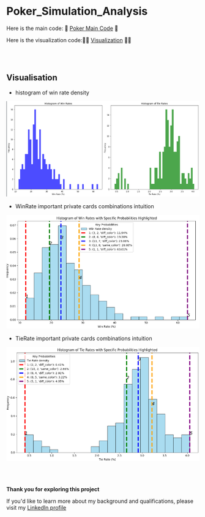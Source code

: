 # Poker_Simulation_Analysis

Here is the main code: 🏹
[Poker Main Code](https://github.com/Jankoetf/Poker_Simulation_Analysis/blob/main/poker_analysis.py)
🏹

Here is the visualization code:🐱‍👤
[Visualization](https://github.com/Jankoetf/Poker_Simulation_Analysis/blob/main/Poker_Visualization.ipynb)
🐱‍👤

<br><br>

## Visualisation

 - histogram of win rate density

<img src="poker_pictures/hist1.PNG" alt="Alt Text" width="312*2" height="312*2">

- WinRate important private cards combinations intuition

<img src="poker_pictures/hist2.PNG" alt="Alt Text" width="312*2" height="312*2">

- TieRate important private cards combinations intuition

<img src="poker_pictures/hist3.PNG" alt="Alt Text" width="312*2" height="312*2">


<br><br>

**Thank you for exploring this project**

If you'd like to learn more about my background and qualifications, please visit my [LinkedIn profile](https://www.linkedin.com/in/jankomitrovic)
